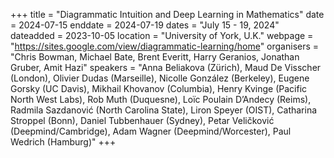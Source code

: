 +++
title = "Diagrammatic Intuition and Deep Learning in Mathematics"
date = 2024-07-15
enddate = 2024-07-19
dates = "July 15 - 19, 2024"
dateadded = 2023-10-05
location = "University of York, U.K."
webpage = "https://sites.google.com/view/diagrammatic-learning/home"
organisers = "Chris Bowman, Michael Bate, Brent Everitt, Harry Geranios, Jonathan Gruber, Amit Hazi"
speakers = "Anna Beliakova (Zürich), Maud De Visscher (London), Olivier Dudas (Marseille), Nicolle González (Berkeley), Eugene Gorsky (UC Davis), Mikhail Khovanov (Columbia), Henry Kvinge (Pacific North West Labs), Rob Muth (Duquesne), Loïc Poulain D’Andecy (Reims), Radmila Sazdanović (North Carolina State), Liron Speyer (OIST), Catharina Stroppel (Bonn), Daniel Tubbenhauer (Sydney), Petar Veličković (Deepmind/Cambridge), Adam Wagner (Deepmind/Worcester), Paul Wedrich (Hamburg)"
+++
